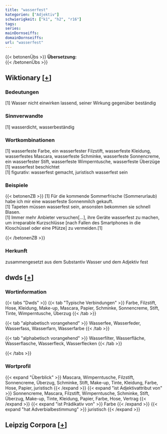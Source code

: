 ```yaml
---
title: "wasserfest"
kategorien: ["Adjektiv"]
schwierigkeit: ["k1", "h2", "r16"]
tags:
series:
mainDornseiffs:
domainDornseiffs:
url: "wasserfest"
---
```


{{< betonenÜbs >}}
**Übersetzung:**  
{{< /betonenÜbs >}}

## Wiktionary [[+](https://de.wiktionary.org/wiki/wasserfest)]

### Bedeutungen
[1] Wasser nicht einwirken lassend, seiner Wirkung gegenüber beständig  

### Sinnverwandte
[1] wasserdicht, wasserbeständig  

### Wortkombinationen
[1] wasserfeste Farbe, ein wasserfester Filzstift, wasserfeste Kleidung, wasserfestes Mascara, wasserfeste Schminke, wasserfeste Sonnencreme, ein wasserfester Stift, wasserfeste Wimperntusche, wasserfeste Überzüge  
[1] wasserfest beschichtet  
[1] figurativ: wasserfest gemacht, juristisch wasserfest sein  

### Beispiele
{{< betonenZB >}}
[1] Für die kommende Sommerfrische (Sommerurlaub) habe ich mir eine wasserfeste Sonnenmilch gekauft.  
[1] Tapeten müssen wasserfest sein, ansonsten bekommen sie schnell Blasen.  
[1] Immer mehr Anbieter versuchen[…], ihre Geräte wasserfest zu machen, um irreparable Kurzschlüsse [nach Fallen des Smartphones in die Kloschüssel oder eine Pfütze] zu vermeiden.[1]  

{{< /betonenZB >}}
### Herkunft
zusammengesetzt aus dem Substantiv Wasser und dem Adjektiv fest  



## dwds [[+](https://www.dwds.de/wb/wasserfest)]

### Wortinformation
{{< tabs "Dwds" >}}
{{< tab "Typische Verbindungen" >}}
Farbe, Filzstift, Hose, Kleidung, Make-up, Mascara, Papier, Schminke, Sonnencreme, Stift, Tinte, Wimperntusche, Überzug
{{< /tab >}}

{{< tab "alphabetisch vorangehend" >}}
Wasserfee, Wasserfeder, Wasserfass, Wasserfarn, Wasserfarbe
{{< /tab >}}

{{< tab "alphabetisch vorangehend" >}}
Wasserfilter, Wasserfläche, Wasserflasche, Wasserfleck, Wasserflecken
{{< /tab >}}

{{< /tabs >}}

### Wortprofil
{{< expand "Überblick" >}} Mascara, Wimperntusche, Filzstift, Sonnencreme, Überzug, Schminke, Stift, Make-up, Tinte, Kleidung, Farbe, Hose, Papier, juristisch {{< /expand >}}
{{< expand "ist Adjektivattribut von" >}} Sonnencreme, Mascara, Filzstift, Wimperntusche, Schminke, Stift, Überzug, Make-up, Tinte, Kleidung, Papier, Farbe, Hose, Vertrag {{< /expand >}}
{{< expand "ist Prädikativ von" >}} Farbe {{< /expand >}}
{{< expand "hat Adverbialbestimmung" >}} juristisch {{< /expand >}}

## Leipzig Corpora [[+](https://corpora.uni-leipzig.de/en/res?word=wasserfest&corpusId=deu_newscrawl-public_2018)]

